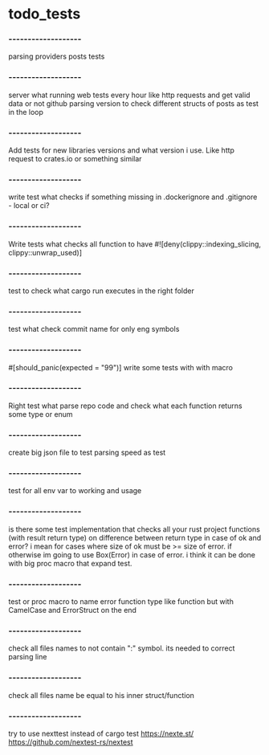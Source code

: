 # todo_tests

### -------------------
parsing providers posts tests
<br/>

### -------------------
server what running web tests every hour like http requests and get valid data or not
github parsing version to check different structs of posts as test in the loop
<br/>

### -------------------
Add tests for new libraries versions and what version i use. 
Like http request to crates.io or something similar
<br/>

### -------------------
write test what checks if something missing in .dockerignore and .gitignore - local or ci? 
<br/>

### -------------------
Write tests what checks all function to have #![deny(clippy::indexing_slicing, clippy::unwrap_used)]
<br/>

### -------------------
test to check what cargo run executes in the right folder
<br/>

### -------------------
test what check commit name for only eng symbols
<br/>

### -------------------
#[should_panic(expected = "99")]
write some tests with with macro
<br/>

### -------------------
Right test what parse repo code and check what each function returns some type or enum
<br/>

### -------------------
create big json file to test parsing speed as test
<br/>

### -------------------
test for all env var to working and usage
<br/>

### -------------------
is there some test implementation that checks all your rust project functions (with result return type) on difference between return type in case of ok and error? i mean for cases where size of ok must be >= size of error. if otherwise im going to use Box(Error) in case of error. i think it can be done with big proc macro that expand test.
<br/>

### -------------------
test or proc macro to name error function type like function but with CamelCase and ErrorStruct on the end
<br/>

### -------------------
check all files names to not contain ":" symbol. its needed to correct parsing line
<br/>

### -------------------
check all files name be equal to his inner struct/function
<br/>

### -------------------
try to use nexttest instead of cargo test
https://nexte.st/
https://github.com/nextest-rs/nextest
<br/>

